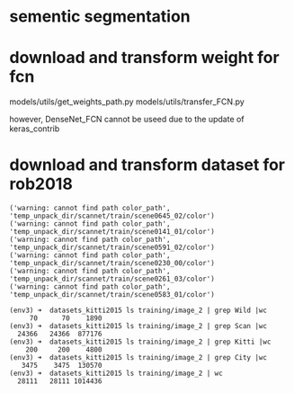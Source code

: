 # sementic segmentation

# download and transform weight for fcn
models/utils/get_weights_path.py
models/utils/transfer_FCN.py

however, DenseNet_FCN cannot be useed due to the update of keras_contrib

# download and transform dataset for rob2018
```shell
('warning: cannot find path color_path', 'temp_unpack_dir/scannet/train/scene0645_02/color')
('warning: cannot find path color_path', 'temp_unpack_dir/scannet/train/scene0141_01/color')
('warning: cannot find path color_path', 'temp_unpack_dir/scannet/train/scene0591_02/color')
('warning: cannot find path color_path', 'temp_unpack_dir/scannet/train/scene0230_00/color')
('warning: cannot find path color_path', 'temp_unpack_dir/scannet/train/scene0261_03/color')
('warning: cannot find path color_path', 'temp_unpack_dir/scannet/train/scene0583_01/color')

(env3) ➜  datasets_kitti2015 ls training/image_2 | grep Wild |wc
     70      70    1890
(env3) ➜  datasets_kitti2015 ls training/image_2 | grep Scan |wc
  24366   24366  877176
(env3) ➜  datasets_kitti2015 ls training/image_2 | grep Kitti |wc
    200     200    4800
(env3) ➜  datasets_kitti2015 ls training/image_2 | grep City |wc 
   3475    3475  130570
(env3) ➜  datasets_kitti2015 ls training/image_2 | wc           
  28111   28111 1014436
```